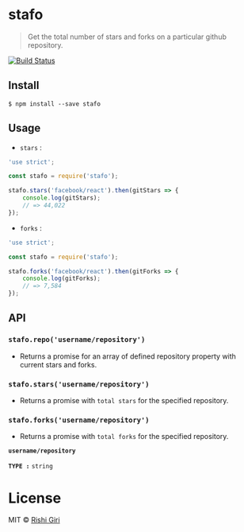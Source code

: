 # stafo

> Get the total number of stars and forks on a particular github repository.

[![Build Status](https://travis-ci.org/CodeDotJS/stafo.svg?branch=master)](https://travis-ci.org/CodeDotJS/stafo)

## Install

```
$ npm install --save stafo
```

## Usage

- `stars` :

```js
'use strict';

const stafo = require('stafo');

stafo.stars('facebook/react').then(gitStars => {
	console.log(gitStars);
	// => 44,022
});
```

- `forks` :

```js
'use strict';

const stafo = require('stafo');

stafo.forks('facebook/react').then(gitForks => {
	console.log(gitForks);
	// => 7,584
});
```

## API

### __```stafo.repo('username/repository')```__

- Returns a promise for an array of defined repository property with current stars and forks.


### __```stafo.stars('username/repository')```__

- Returns a promise with ```total stars``` for the specified repository.


### __```stafo.forks('username/repository')```__

- Returns a promise with ```total forks``` for the specified repository.


__```username/repository```__

__`TYPE :`__ `string`

# License

MIT &copy; [Rishi Giri](http://rishigiri.com)
